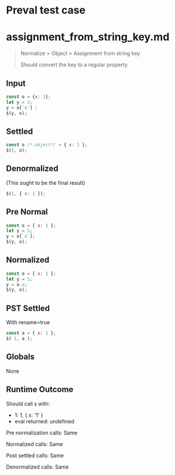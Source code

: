 # Preval test case

# assignment_from_string_key.md

> Normalize > Object > Assignment from string key
>
> Should convert the key to a regular property

## Input

`````js filename=intro
const o = {x: 1};
let y = 1;
y = o['x'] ;
$(y, o);
`````

## Settled


`````js filename=intro
const o /*:object*/ = { x: 1 };
$(1, o);
`````

## Denormalized
(This ought to be the final result)

`````js filename=intro
$(1, { x: 1 });
`````

## Pre Normal


`````js filename=intro
const o = { x: 1 };
let y = 1;
y = o[`x`];
$(y, o);
`````

## Normalized


`````js filename=intro
const o = { x: 1 };
let y = 1;
y = o.x;
$(y, o);
`````

## PST Settled
With rename=true

`````js filename=intro
const a = { x: 1 };
$( 1, a );
`````

## Globals

None

## Runtime Outcome

Should call `$` with:
 - 1: 1, { x: '1' }
 - eval returned: undefined

Pre normalization calls: Same

Normalized calls: Same

Post settled calls: Same

Denormalized calls: Same
